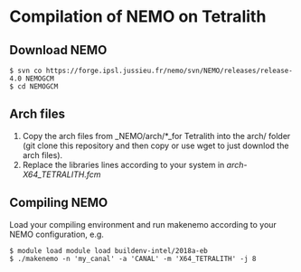 # Compilation of NEMO on Tetralith
## Download NEMO

    $ svn co https://forge.ipsl.jussieu.fr/nemo/svn/NEMO/releases/release-4.0 NEMOGCM
    $ cd NEMOGCM

## Arch files

1. Copy the arch files from _NEMO/arch/*_for Tetralith into the arch/ folder
   (git clone this repository and
   then copy or use wget to just downlod the arch files).
2. Replace the libraries lines according to your system in
   *arch-X64_TETRALITH.fcm*

## Compiling NEMO

Load your compiling environment and
run makenemo according to your NEMO configuration, e.g.

    $ module load module load buildenv-intel/2018a-eb
    $ ./makenemo -n 'my_canal' -a 'CANAL' -m 'X64_TETRALITH' -j 8